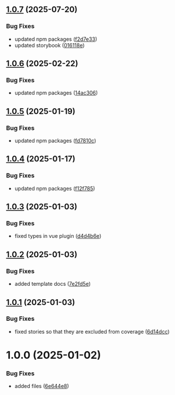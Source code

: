 ## [1.0.7](https://github.com/kouts/vite-treeshakable-library/compare/v1.0.6...v1.0.7) (2025-07-20)


### Bug Fixes

* updated npm packages ([f2d7e33](https://github.com/kouts/vite-treeshakable-library/commit/f2d7e333b3652c34aa60816fe2f3a54db5a7aafa))
* updated storybook ([016118e](https://github.com/kouts/vite-treeshakable-library/commit/016118e12e372f5fc79519ab5f4e4157b3ff14b4))

## [1.0.6](https://github.com/kouts/vite-treeshakable-library/compare/v1.0.5...v1.0.6) (2025-02-22)


### Bug Fixes

* updated npm packages ([14ac306](https://github.com/kouts/vite-treeshakable-library/commit/14ac3069ab17af17c7e983fbf4d9551d963d7098))

## [1.0.5](https://github.com/kouts/vite-treeshakable-library/compare/v1.0.4...v1.0.5) (2025-01-19)


### Bug Fixes

* updated npm packages ([fd7810c](https://github.com/kouts/vite-treeshakable-library/commit/fd7810cdba29623bf7048bbb5092e5f8a3eab878))

## [1.0.4](https://github.com/kouts/vite-treeshakable-library/compare/v1.0.3...v1.0.4) (2025-01-17)


### Bug Fixes

* updated npm packages ([f12f785](https://github.com/kouts/vite-treeshakable-library/commit/f12f785d1bbff60d926e20a8b56404c937863cff))

## [1.0.3](https://github.com/kouts/vite-treeshakable-library/compare/v1.0.2...v1.0.3) (2025-01-03)


### Bug Fixes

* fixed types in vue plugin ([d4d4b6e](https://github.com/kouts/vite-treeshakable-library/commit/d4d4b6e1559e383092334b625f1bc94d0dc29da2))

## [1.0.2](https://github.com/kouts/vite-treeshakable-library/compare/v1.0.1...v1.0.2) (2025-01-03)


### Bug Fixes

* added template docs ([7e2fd5e](https://github.com/kouts/vite-treeshakable-library/commit/7e2fd5e412b5f29e23b7f5f45e56d9d1b3e760ef))

## [1.0.1](https://github.com/kouts/vite-treeshakable-library/compare/v1.0.0...v1.0.1) (2025-01-03)


### Bug Fixes

* fixed stories so that they are excluded from coverage ([6d14dcc](https://github.com/kouts/vite-treeshakable-library/commit/6d14dcc898e84a9062b187f01e7f1d1030267f28))

# 1.0.0 (2025-01-02)


### Bug Fixes

* added files ([6e644e8](https://github.com/kouts/vite-treeshakable-library/commit/6e644e8c3503673cad3b1575c2c85425ffae7fa5))
